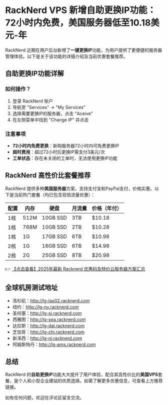 # RackNerd VPS 新增自助更换IP功能：72小时内免费，美国服务器低至10.18美元-年

RackNerd 近期在用户后台新增了**一键更换IP**功能，为用户提供了更便捷的服务器管理体验。以下是关于该功能的详细介绍及当前优惠套餐推荐。

## 自助更换IP功能详解

### 如何操作？
1. 登录 RackNerd 账户
2. 导航至 "Services" → "My Services"
3. 选择需要更换IP的服务器，点击 "Aceive"
4. 在左侧菜单中找到 "Change IP" 并点击

### 注意事项
- **72小时内免费更换**：新购服务器72小时内可免费更换IP
- **超时费用**：超过72小时后更换IP需支付3美元/次
- **工单状态**：存在未关闭的工单时，无法使用更换IP功能

## RackNerd 高性价比套餐推荐

RackNerd 提供多种**美国服务器**方案，支持支付宝和PayPal支付，价格实惠。以下是当前热门套餐（均已包含双倍流量优惠）：

| 配置        | 内存  | 硬盘      | 月流量 | 价格（年付） |
|-------------|-------|-----------|--------|-------------|
| 1核         | 512M  | 10GB SSD  | 3TB    | $10.18      |
| 1核         | 768M  | 10GB SSD  | 2TB    | $10.28      |
| 1核         | 1G    | 17GB SSD  | 6TB    | $10.98      |
| 2核         | 1G    | 16GB SSD  | 6TB    | $14.98      |
| 2核         | 2G    | 25GB SSD  | 8TB    | $20.98      |

👉 [【点击查看】2025年最新 Racknerd 优惠码及特价云服务器方案汇总](https://bit.ly/Rack_Nerd)

## 全球机房测试地址

- 洛杉矶：http://lg-lax02.racknerd.com
- 纽约：http://lg-ny.racknerd.com
- 圣何塞：http://lg-sj.racknerd.com
- 西雅图：http://lg-sea.racknerd.com
- 达拉斯：http://lg-dal.racknerd.com
- 芝加哥：http://lg-chi.racknerd.com
- 新泽西：http://lg-nj.racknerd.com
- 阿姆斯特丹：http://lg-ams.racknerd.com

## 总结

RackNerd 的**自助更换IP**功能大大提升了用户体验，配合其高性价比的**美国VPS**套餐，是个人和小型企业建站的优质选择。如需了解更多优惠信息，可查看上方推荐链接。

如有任何问题，欢迎在评论区留言交流。